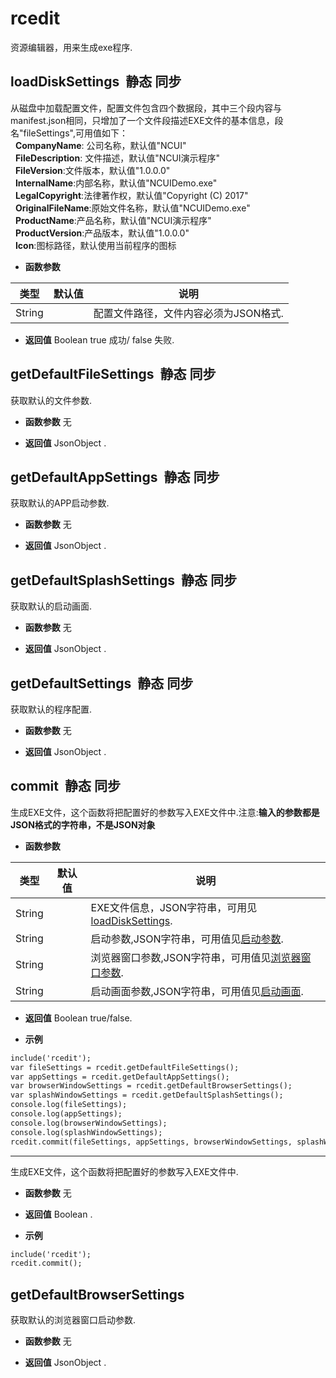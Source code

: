 # rcedit

  资源编辑器，用来生成exe程序.
  
## loadDiskSettings &nbsp;<span class="label label-static">静态</span> <span class="label label-sync">同步</span> 

  从磁盘中加载配置文件，配置文件包含四个数据段，其中三个段内容与manifest.json相同，只增加了一个文件段描述EXE文件的基本信息，段名"fileSettings",可用值如下：<br>&nbsp; **CompanyName**: 公司名称，默认值"NCUI"<br>&nbsp; **FileDescription**: 文件描述，默认值"NCUI演示程序"<br>&nbsp; **FileVersion**:文件版本，默认值"1.0.0.0"<br>&nbsp; **InternalName**:内部名称，默认值"NCUIDemo.exe"<br>&nbsp; **LegalCopyright**:法律著作权，默认值"Copyright (C) 2017"<br>&nbsp; **OriginalFileName**:原始文件名称，默认值"NCUIDemo.exe"<br>&nbsp; **ProductName**:产品名称，默认值"NCUI演示程序"<br>&nbsp; **ProductVersion**:产品版本，默认值"1.0.0.0"<br>&nbsp; **Icon**:图标路径，默认使用当前程序的图标<br>
  
* **函数参数**

<table class="table table-hover table-bordered ">
	<thead>
		<tr>
			<th class="col-xs-1">类型</th>
			<th class="col-xs-1">默认值</th>
			<th>说明</th>
		</tr>
	</thead>
	<tbody>
		<tr>
	<td>String </td>
	<td></td>
	<td>配置文件路径，文件内容必须为JSON格式.</td>
</tr>
	</tbody>
</table>

* **返回值**
  Boolean true 成功/ false 失败. 



<div class="adoc" id="div_loadDiskSettings"></div>


## getDefaultFileSettings &nbsp;<span class="label label-static">静态</span> <span class="label label-sync">同步</span> 

  获取默认的文件参数.
  
* **函数参数**  无

* **返回值**
  JsonObject . 



<div class="adoc" id="div_getDefaultFileSettings"></div>


## getDefaultAppSettings &nbsp;<span class="label label-static">静态</span> <span class="label label-sync">同步</span> 

  获取默认的APP启动参数.
  
* **函数参数**  无

* **返回值**
  JsonObject . 



<div class="adoc" id="div_getDefaultAppSettings"></div>


## getDefaultSplashSettings &nbsp;<span class="label label-static">静态</span> <span class="label label-sync">同步</span> 

  获取默认的启动画面.
  
* **函数参数**  无

* **返回值**
  JsonObject . 



<div class="adoc" id="div_getDefaultSplashSettings"></div>


## getDefaultSettings &nbsp;<span class="label label-static">静态</span> <span class="label label-sync">同步</span> 

  获取默认的程序配置.
  
* **函数参数**  无

* **返回值**
  JsonObject . 



<div class="adoc" id="div_getDefaultSettings"></div>


## commit &nbsp;<span class="label label-static">静态</span> <span class="label label-sync">同步</span> 

  生成EXE文件，这个函数将把配置好的参数写入EXE文件中.注意:**输入的参数都是JSON格式的字符串，不是JSON对象**
  
* **函数参数**

<table class="table table-hover table-bordered ">
	<thead>
		<tr>
			<th class="col-xs-1">类型</th>
			<th class="col-xs-1">默认值</th>
			<th>说明</th>
		</tr>
	</thead>
	<tbody>
		<tr>
	<td>String </td>
	<td></td>
	<td>EXE文件信息，JSON字符串，可用见<a href="#extend/extendrcedit/0">loadDiskSettings</a>.</td>
</tr><tr>
	<td>String </td>
	<td></td>
	<td>启动参数,JSON字符串，可用值见<a href="#settings/settingsAppSettings">启动参数</a>.</td>
</tr><tr>
	<td>String </td>
	<td></td>
	<td>浏览器窗口参数,JSON字符串，可用值见<a href="#settings/settingsBrowserWindowSettings">浏览器窗口参数</a>.</td>
</tr><tr>
	<td>String </td>
	<td></td>
	<td>启动画面参数,JSON字符串，可用值见<a href="#settings/settingsSplashWindowSettings">启动画面</a>.</td>
</tr>
	</tbody>
</table>

* **返回值**
  Boolean true/false. 

* **示例&nbsp;&nbsp;&nbsp;&nbsp;**

```html
include('rcedit');
var fileSettings = rcedit.getDefaultFileSettings();
var appSettings = rcedit.getDefaultAppSettings();
var browserWindowSettings = rcedit.getDefaultBrowserSettings();
var splashWindowSettings = rcedit.getDefaultSplashSettings();
console.log(fileSettings);
console.log(appSettings);
console.log(browserWindowSettings);
console.log(splashWindowSettings);
rcedit.commit(fileSettings, appSettings, browserWindowSettings, splashWindowSettings);


```
*****
  生成EXE文件，这个函数将把配置好的参数写入EXE文件中.
  
* **函数参数**  无

* **返回值**
  Boolean . 

* **示例&nbsp;&nbsp;&nbsp;&nbsp;**

```html
include('rcedit');
rcedit.commit();

```


<div class="adoc" id="div_commit"></div>


## getDefaultBrowserSettings &nbsp;
  获取默认的浏览器窗口启动参数.
  
* **函数参数**  无

* **返回值**
  JsonObject . 



<div class="adoc" id="div_getDefaultBrowserSettings"></div>


